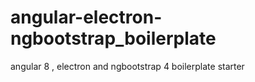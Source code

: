 # angular-electron-ngbootstrap_boilerplate
angular 8 , electron and ngbootstrap 4 boilerplate starter
